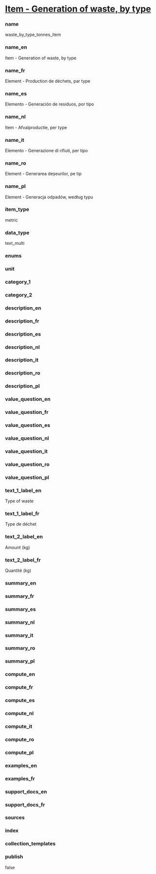 # [Item - Generation of waste, by type](#waste_by_type_tonnes_item)

### name

waste_by_type_tonnes_item

### name_en

Item - Generation of waste, by type

### name_fr

Element - Production de déchets, par type

### name_es

Elemento - Generación de residuos, por tipo

### name_nl

Item - Afvalproductie, per type

### name_it

Elemento - Generazione di rifiuti, per tipo

### name_ro

Element - Generarea deșeurilor, pe tip

### name_pl

Element - Generacja odpadów, według typu

### item_type

metric

### data_type

text_multi

### enums


### unit


### category_1


### category_2


### description_en

### description_fr

### description_es

### description_nl

### description_it

### description_ro

### description_pl

### value_question_en


### value_question_fr

### value_question_es

### value_question_nl

### value_question_it

### value_question_ro

### value_question_pl

### text_1_label_en

Type of waste

### text_1_label_fr

Type de déchet

### text_2_label_en

Amount (kg)

### text_2_label_fr

Quantité (kg)

### summary_en


### summary_fr

### summary_es

### summary_nl

### summary_it

### summary_ro

### summary_pl


### compute_en

### compute_fr

### compute_es

### compute_nl

### compute_it

### compute_ro

### compute_pl

### examples_en


### examples_fr


### support_docs_en


### support_docs_fr


### sources

    
### index


### collection_templates


### publish

false
